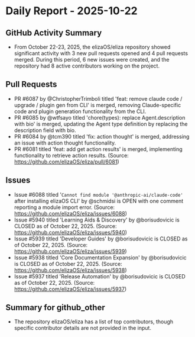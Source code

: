 # Daily Report - 2025-10-22

## GitHub Activity Summary
- From October 22-23, 2025, the elizaOS/eliza repository showed significant activity with 3 new pull requests opened and 4 pull requests merged. During this period, 6 new issues were created, and the repository had 8 active contributors working on the project.

## Pull Requests
- PR #6087 by @ChristopherTrimboli titled 'feat: remove claude code / upgrade / plugin gen from CLI' is merged, removing Claude-specific code and plugin generation functionality from the CLI.
- PR #6085 by @wtfsayo titled 'chore(types): replace Agent.description with bio' is merged, updating the Agent type definition by replacing the description field with bio.
- PR #6084 by @tcm390 titled 'fix: action thought' is merged, addressing an issue with action thought functionality.
- PR #6081 titled 'feat: add get action results' is merged, implementing functionality to retrieve action results. (Source: https://github.com/elizaOS/eliza/pull/6081)

## Issues
- Issue #6088 titled '`Cannot find module '@anthropic-ai/claude-code'` after installing elizaOS CLI' by @schmidsi is OPEN with one comment reporting a module import error. (Source: https://github.com/elizaOS/eliza/issues/6088)
- Issue #5940 titled 'Learning Aids & Discovery' by @borisudovicic is CLOSED as of October 22, 2025. (Source: https://github.com/elizaOS/eliza/issues/5940)
- Issue #5939 titled 'Developer Guides' by @borisudovicic is CLOSED as of October 22, 2025. (Source: https://github.com/elizaOS/eliza/issues/5939)
- Issue #5938 titled 'Core Documentation Expansion' by @borisudovicic is CLOSED as of October 22, 2025. (Source: https://github.com/elizaOS/eliza/issues/5938)
- Issue #5937 titled 'Release Automation' by @borisudovicic is CLOSED as of October 22, 2025. (Source: https://github.com/elizaOS/eliza/issues/5937)

## Summary for github_other
- The repository elizaOS/eliza has a list of top contributors, though specific contributor details are not provided in the input.
